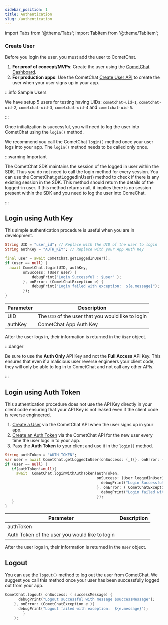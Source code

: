 ```yaml
---
sidebar_position: 1
title: Authentication
slug: /authentication
---
```


import Tabs from '@theme/Tabs';
import TabItem from '@theme/TabItem';

### Create User

Before you login the user, you must add the user to CometChat.

1. **For proof of concept/MVPs**: Create the user using the [CometChat Dashboard](https://app.cometchat.com/).
2. **For production apps**: Use the CometChat [Create User API](https://api-explorer.cometchat.com/reference/creates-user) to create the user when your user signs up in your app.

:::info Sample Users

We have setup 5 users for testing having UIDs:  `cometchat-uid-1`, `cometchat-uid-2`, `cometchat-uid-3`, `cometchat-uid-4` and `cometchat-uid-5`.

:::

Once initialization is successful, you will need to log the user into CometChat using the `login()` method.

We recommend you call the CometChat `login()` method once your user logs into your app. The `login()` method needs to be called only once.

:::warning Important

The CometChat SDK maintains the session of the logged in user within the SDK. Thus you do not need to call the login method for every session. You can use the CometChat.getLoggedInUser() method to check if there is any existing session in the SDK. This method should return the details of the logged-in user. If this method returns null, it implies there is no session present within the SDK and you need to log the user into ComeChat.

:::

## Login using Auth Key

This simple authentication procedure is useful when you are in development.

<Tabs>
<TabItem value="1" label="Dart">

```Dart
String UID = "user_id"; // Replace with the UID of the user to login
String authKey = "AUTH_KEY"; // Replace with your App Auth Key

final user = await CometChat.getLoggedInUser();
if (user == null) {
  await CometChat.login(UID, authKey,
		onSuccess: (User user) {
			debugPrint("Login Successful : $user" );
		}, onError: (CometChatException e) {
			debugPrint("Login failed with exception:  ${e.message}");
		});
}
```

</TabItem>
</Tabs>



| Parameter |  Description | 
| ---- |  ---- | 
| UID | The `UID` of the user that you would like to login | 
| authKey | CometChat App Auth Key | 


After the user logs in, their information is returned in the `User` object.

:::danger 

Be sure to use the **Auth Only** API Key and not the **Full Access** API Key. This ensures that even if a malicious user reverse engineers your client code, they will only be able to log in to CometChat and not call any other APIs.

:::

## Login using Auth Token

This authentication procedure does not use the API Key directly in your client code ensuring that your API Key is not leaked even if the client code is reverse engineered.

1. [Create a User](https://api-explorer.cometchat.com/reference/creates-user) via the CometChat API when the user signs up in your app.
2. [Create an Auth Token](https://api-explorer.cometchat.com/reference/create-authtoken) via the CometChat API for the new user every time the user logs in to your app.
3. Pass the **Auth Token** to your client and use it in the `login()` method.

<Tabs>
<TabItem value="1" label="Dart">

```Dart
String authToken = "AUTH_TOKEN";
var user = await CometChat.getLoggedInUser(onSuccess: (_){}, onError: (_){});
if (user == null) {
   if(authToken!=null){
     await  CometChat.loginWithAuthToken(authToken,
                                         onSuccess: (User loggedInUser){
                                           debugPrint("Login Successful : $user" );
                                         }, onError: ( CometChatException e){
                                           debugPrint("Login failed with exception:  ${e.message}");
                                         });
   }
}
```

</TabItem>
</Tabs>



| Parameter | Description | 
| ---- | ---- | 
| authToken | 
Auth Token of the user you would like to login | 

After the user logs in, their information is returned in the `User` object.

## Logout

You can use the `logout()` method to log out the user from CometChat. We suggest you call this method once your user has been successfully logged out from your app.

<Tabs>
<TabItem value="1" label="Dart">

```Dart
CometChat.logout( onSuccess: ( successMessage) {
      debugPrint("Logout successful with message $successMessage");
    }, onError: (CometChatException e ){
      debugPrint("Logout failed with exception:  ${e.message}");
        }
    );
```

</TabItem>
</Tabs>



